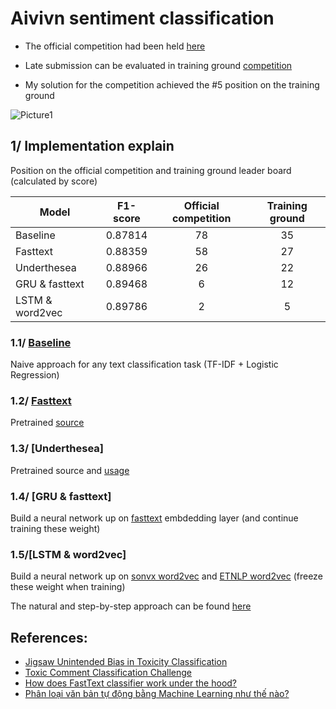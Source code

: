 # Aivivn sentiment classification
- The official competition had been held [here](https://www.aivivn.com/contests/1)

- Late submission can be evaluated in training ground [competition](https://www.aivivn.com/contests/6)

- My solution for the competition achieved the #5 position on the training ground 

![Picture1](https://user-images.githubusercontent.com/52401767/76520473-899e9e80-6495-11ea-9f9c-ce07b1155ca0.png)

## 1/ Implementation explain
Position on the official competition and training ground leader board (calculated by score) 

| Model          | F1-score | Official competition | Training ground|
| -------------- |:--------:| :-------------------:|:--------------:|                
| Baseline       | 0.87814  | 78                   | 35             |
| Fasttext       | 0.88359  | 58                   | 27             |
| Underthesea    | 0.88966  | 26                   | 22             |
| GRU & fasttext | 0.89468  | 6                    | 12             | 
| LSTM & word2vec| 0.89786  | 2                    | 5              |

### 1.1/ [Baseline](https://github.com/KingLeo2000/aivivn-sentiment-classification/blob/master/baseline/baseline.py)
Naive approach for any text classification task (TF-IDF + Logistic Regression)
### 1.2/ [Fasttext](https://github.com/KingLeo2000/aivivn-sentiment-classification/blob/master/pretrained/fasttext.py)
Pretrained [source](https://fasttext.cc/docs/en/supervised-tutorial.html)
### 1.3/ [Underthesea]
Pretrained source and [usage](https://github.com/undertheseanlp/underthesea#7-sentiment-analysis)
### 1.4/ [GRU & fasttext]
Build a neural network up on [fasttext](https://fasttext.cc/docs/en/crawl-vectors.html) embdedding layer (and continue training these weight)
### 1.5/[LSTM & word2vec]
Build a neural network up on [sonvx word2vec](https://github.com/sonvx/word2vecVN) and [ETNLP word2vec](https://github.com/vietnlp/etnlp) (freeze these weight when training)

The natural and step-by-step approach can be found [here](https://drive.google.com/drive/folders/1wTbvJnc62440yaz75yexzWrof1Mee7ST)
## References:
- [Jigsaw Unintended Bias in Toxicity Classification](https://www.kaggle.com/c/jigsaw-unintended-bias-in-toxicity-classification)
- [Toxic Comment Classification Challenge](https://www.kaggle.com/c/jigsaw-toxic-comment-classification-challenge)
- [How does FastText classifier work under the hood?](https://towardsdatascience.com/fasttext-bag-of-tricks-for-efficient-text-classification-513ba9e302e7)
- [Phân loại văn bản tự động bằng Machine Learning như thế nào?](https://viblo.asia/p/phan-loai-van-ban-tu-dong-bang-machine-learning-nhu-the-nao-4P856Pa1ZY3)
